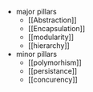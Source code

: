 - major pillars
	- [[Abstraction]]
	- [[Encapsulation]]
	- [[modularity]]
	- [[hierarchy]]
- minor pillars
	- [[polymorhism]]
	- [[persistance]]
	- [[concurency]]